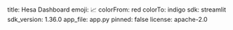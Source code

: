 title: Hesa Dashboard
emoji: 📈
colorFrom: red
colorTo: indigo
sdk: streamlit
sdk_version: 1.36.0
app_file: app.py
pinned: false
license: apache-2.0
